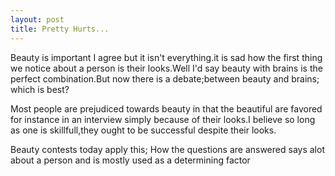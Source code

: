 ```yaml
---
layout: post
title: Pretty Hurts...
---
```



Beauty is important I agree but it isn't everything.it is sad how the first thing we notice about a person is their looks.Well I'd say beauty with brains is the perfect combination.But now there is a debate;between beauty and brains; which is best?


Most people are prejudiced towards beauty in that the beautiful are favored for instance in an interview simply because of their looks.I believe so long as one is skillfull,they ought to be successful despite their looks.

Beauty contests today apply this; How the questions are answered says alot about a person and is mostly used as a determining factor